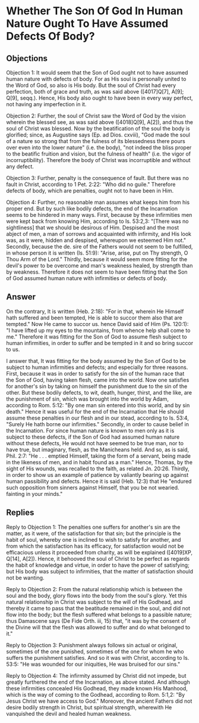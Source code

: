 # Whether The Son Of God In Human Nature Ought To Have Assumed Defects Of Body?

## Objections

Objection 1: It would seem that the Son of God ought not to have assumed human nature with defects of body. For as His soul is personally united to the Word of God, so also is His body. But the soul of Christ had every perfection, both of grace and truth, as was said above ([4017]Q[7], A[9]; Q[9], seqq.). Hence, His body also ought to have been in every way perfect, not having any imperfection in it.

Objection 2: Further, the soul of Christ saw the Word of God by the vision wherein the blessed see, as was said above ([4018]Q[9], A[2]), and thus the soul of Christ was blessed. Now by the beatification of the soul the body is glorified; since, as Augustine says (Ep. ad Dios. cxviii), "God made the soul of a nature so strong that from the fulness of its blessedness there pours over even into the lower nature" (i.e. the body), "not indeed the bliss proper to the beatific fruition and vision, but the fulness of health" (i.e. the vigor of incorruptibility). Therefore the body of Christ was incorruptible and without any defect.

Objection 3: Further, penalty is the consequence of fault. But there was no fault in Christ, according to 1 Pet. 2:22: "Who did no guile." Therefore defects of body, which are penalties, ought not to have been in Him.

Objection 4: Further, no reasonable man assumes what keeps him from his proper end. But by such like bodily defects, the end of the Incarnation seems to be hindered in many ways. First, because by these infirmities men were kept back from knowing Him, according to Is. 53:2,3: "[There was no sightliness] that we should be desirous of Him. Despised and the most abject of men, a man of sorrows and acquainted with infirmity, and His look was, as it were, hidden and despised, whereupon we esteemed Him not." Secondly, because the de. sire of the Fathers would not seem to be fulfilled, in whose person it is written (Is. 51:9): "Arise, arise, put on Thy strength, O Thou Arm of the Lord." Thirdly, because it would seem more fitting for the devil's power to be overcome and man's weakness healed, by strength than by weakness. Therefore it does not seem to have been fitting that the Son of God assumed human nature with infirmities or defects of body.

## Answer

On the contrary, It is written (Heb. 2:18): "For in that, wherein He Himself hath suffered and been tempted, He is able to succor them also that are tempted." Now He came to succor us. hence David said of Him (Ps. 120:1): "I have lifted up my eyes to the mountains, from whence help shall come to me." Therefore it was fitting for the Son of God to assume flesh subject to human infirmities, in order to suffer and be tempted in it and so bring succor to us.

I answer that, It was fitting for the body assumed by the Son of God to be subject to human infirmities and defects; and especially for three reasons. First, because it was in order to satisfy for the sin of the human race that the Son of God, having taken flesh, came into the world. Now one satisfies for another's sin by taking on himself the punishment due to the sin of the other. But these bodily defects, to wit, death, hunger, thirst, and the like, are the punishment of sin, which was brought into the world by Adam, according to Rom. 5:12: "By one man sin entered into this world, and by sin death." Hence it was useful for the end of the Incarnation that He should assume these penalties in our flesh and in our stead, according to Is. 53:4, "Surely He hath borne our infirmities." Secondly, in order to cause belief in the Incarnation. For since human nature is known to men only as it is subject to these defects, if the Son of God had assumed human nature without these defects, He would not have seemed to be true man, nor to have true, but imaginary, flesh, as the Manicheans held. And so, as is said, Phil. 2:7: "He . . . emptied Himself, taking the form of a servant, being made in the likeness of men, and in habit found as a man." Hence, Thomas, by the sight of His wounds, was recalled to the faith, as related Jn. 20:26. Thirdly, in order to show us an example of patience by valiantly bearing up against human passibility and defects. Hence it is said (Heb. 12:3) that He "endured such opposition from sinners against Himself, that you be not wearied. fainting in your minds."

## Replies

Reply to Objection 1: The penalties one suffers for another's sin are the matter, as it were, of the satisfaction for that sin; but the principle is the habit of soul, whereby one is inclined to wish to satisfy for another, and from which the satisfaction has its efficacy, for satisfaction would not be efficacious unless it proceeded from charity, as will be explained ([4019]XP, Q[14], A[2]). Hence, it behooved the soul of Christ to be perfect as regards the habit of knowledge and virtue, in order to have the power of satisfying; but His body was subject to infirmities, that the matter of satisfaction should not be wanting.

Reply to Objection 2: From the natural relationship which is between the soul and the body, glory flows into the body from the soul's glory. Yet this natural relationship in Christ was subject to the will of His Godhead, and thereby it came to pass that the beatitude remained in the soul, and did not flow into the body; but the flesh suffered what belongs to a passible nature; thus Damascene says (De Fide Orth. iii, 15) that, "it was by the consent of the Divine will that the flesh was allowed to suffer and do what belonged to it."

Reply to Objection 3: Punishment always follows sin actual or original, sometimes of the one punished, sometimes of the one for whom he who suffers the punishment satisfies. And so it was with Christ, according to Is. 53:5: "He was wounded for our iniquities, He was bruised for our sins."

Reply to Objection 4: The infirmity assumed by Christ did not impede, but greatly furthered the end of the Incarnation, as above stated. And although these infirmities concealed His Godhead, they made known His Manhood, which is the way of coming to the Godhead, according to Rom. 5:1,2: "By Jesus Christ we have access to God." Moreover, the ancient Fathers did not desire bodily strength in Christ, but spiritual strength, wherewith He vanquished the devil and healed human weakness.